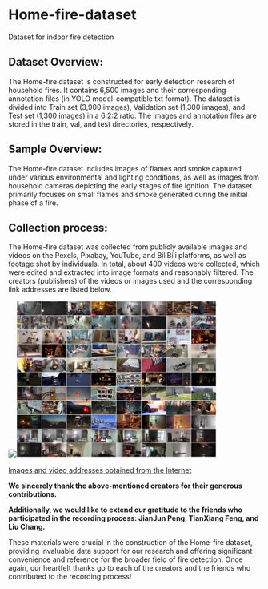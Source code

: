 # Home-fire-dataset
Dataset for indoor fire detection

## Dataset Overview:
 The Home-fire dataset is constructed for early detection research of household fires. It contains 6,500 images and their corresponding annotation files (in YOLO model-compatible txt format). The dataset is divided into Train set (3,900 images), Validation set (1,300 images), and Test set (1,300 images) in a 6:2:2 ratio. The images and annotation files are stored in the train, val, and test directories, respectively.



## Sample Overview:
 The Home-fire dataset includes images of flames and smoke captured under various environmental and lighting conditions, as well as images from household cameras depicting the early stages of fire ignition. The dataset primarily focuses on small flames and smoke generated during the initial phase of a fire.


## Collection process:
 The Home-fire dataset was collected from publicly available images and videos on the Pexels, Pixabay, YouTube, and BiliBili platforms, as well as footage shot by individuals. In total, about 400 videos were collected, which were edited and extracted into image formats and reasonably filtered. The creators (publishers) of the videos or images used and the corresponding link addresses are listed below.    
 
<img src="https://github.com/PengBo0/Home-fire-dataset/blob/main/images/figure1.png" width="400px"><img src="https://github.com/PengBo0/Home-fire-dataset/blob/main/images/figure2.png" width="400px">    

[Images and video addresses obtained from the Internet]()




**We sincerely thank the above-mentioned creators for their generous contributions.**

**Additionally, we would like to extend our gratitude to the friends who participated in the recording process: JianJun Peng, TianXiang Feng, and Liu Chang.**

These materials were crucial in the construction of the Home-fire dataset, providing invaluable data support for our research and offering significant convenience and reference for the broader field of fire detection.
Once again, our heartfelt thanks go to each of the creators and the friends who contributed to the recording process!

